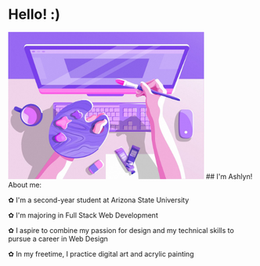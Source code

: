 <p style="text-align: center;">
  
# Hello! :)

<img src="header3.jpg" alt="header3" width="400"/>
## I'm Ashlyn! About me:

✿ I'm a second-year student at Arizona State University

✿ I'm majoring in Full Stack Web Development

✿ I aspire to combine my passion for design and my technical skills to pursue a career in Web Design

✿ In my freetime, I practice digital art and acrylic painting
  
</p>
